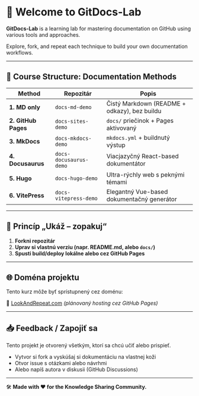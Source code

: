 # 📘 Welcome to GitDocs-Lab

**GitDocs-Lab** is a learning lab for mastering documentation on GitHub using various tools and approaches.

Explore, fork, and repeat each technique to build your own documentation workflows.

---

## 🧭 Course Structure: Documentation Methods

| Method              | Repozitár              | Popis                                        |
| ------------------- | ---------------------- | -------------------------------------------- |
| **1. MD only**      | `docs-md-demo`         | Čistý Markdown (README + odkazy), bez buildu |
| **2. GitHub Pages** | `docs-sites-demo`      | `docs/` priečinok + Pages aktivovaný         |
| **3. MkDocs**       | `docs-mkdocs-demo`     | `mkdocs.yml` + buildnutý výstup              |
| **4. Docusaurus**   | `docs-docusaurus-demo` | Viacjazyčný React-based dokumentátor         |
| **5. Hugo**         | `docs-hugo-demo`       | Ultra-rýchly web s peknými témami            |
| **6. VitePress**    | `docs-vitepress-demo`  | Elegantný Vue-based dokumentačný generátor   |

---

## 🔁 Princíp „Ukáž – zopakuj“

1. **Forkni repozitár**
2. **Uprav si vlastnú verziu (napr. README.md, alebo `docs/`)**
3. **Spusti build/deploy lokálne alebo cez GitHub Pages**

---

## 🌐 Doména projektu

Tento kurz môže byť sprístupnený cez doménu:

🔗 [LookAndRepeat.com](https://LookAndRepeat.com) *(plánovaný hosting cez GitHub Pages)*

---

## 📥 Feedback / Zapojiť sa

Tento projekt je otvorený všetkým, ktorí sa chcú učiť alebo prispieť.

* Vytvor si fork a vyskúšaj si dokumentáciu na vlastnej koži
* Otvor issue s otázkami alebo návrhmi
* Alebo napíš autora v diskusii (GitHub Discussions)

---

🛠️ **Made with ❤️ for the Knowledge Sharing Community.**
